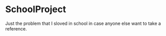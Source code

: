 # SchoolProject
Just the problem that I sloved in school in case anyone else want to take a reference.
